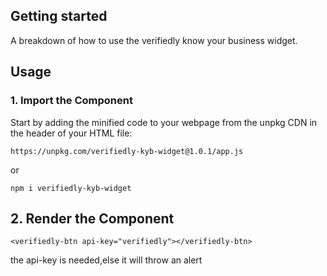 <!-- headings -->
## Getting started

A breakdown of how to use the verifiedly know your business widget.

## Usage

### 1. Import the Component

Start by adding the minified code to your webpage from the unpkg CDN in the header of your HTML file:

```
https://unpkg.com/verifiedly-kyb-widget@1.0.1/app.js
```

or 

```
npm i verifiedly-kyb-widget
```
## 2. Render the Component

``` 
<verifiedly-btn api-key="verifiedly"></verifiedly-btn>
```
the api-key is needed,else it will throw an alert